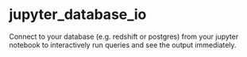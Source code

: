 # jupyter_database_io
Connect to your database (e.g. redshift or postgres) from your jupyter notebook to interactively run queries and see the output immediately.
